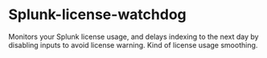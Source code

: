 # Splunk-license-watchdog
Monitors your Splunk license usage, and delays indexing to the next day by disabling inputs to avoid license warning. Kind of license usage smoothing.
